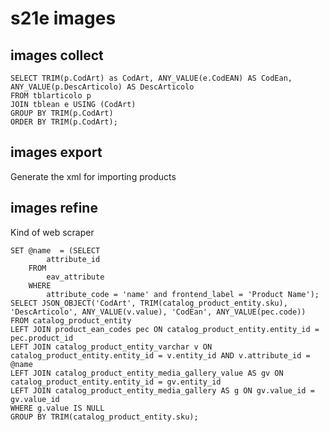 ﻿# s21e images

## images collect

    SELECT TRIM(p.CodArt) as CodArt, ANY_VALUE(e.CodEAN) AS CodEan, ANY_VALUE(p.DescArticolo) AS DescArticolo 
    FROM tblarticolo p 
    JOIN tblean e USING (CodArt) 
    GROUP BY TRIM(p.CodArt) 
    ORDER BY TRIM(p.CodArt);

## images export

Generate the xml for importing products


## images refine

Kind of web scraper

    SET @name  = (SELECT 
            attribute_id
        FROM
            eav_attribute
        WHERE
            attribute_code = 'name' and frontend_label = 'Product Name');
    SELECT JSON_OBJECT('CodArt', TRIM(catalog_product_entity.sku), 'DescArticolo', ANY_VALUE(v.value), 'CodEan', ANY_VALUE(pec.code))
    FROM catalog_product_entity
    LEFT JOIN product_ean_codes pec ON catalog_product_entity.entity_id = pec.product_id
    LEFT JOIN catalog_product_entity_varchar v ON catalog_product_entity.entity_id = v.entity_id AND v.attribute_id = @name
    LEFT JOIN catalog_product_entity_media_gallery_value AS gv ON catalog_product_entity.entity_id = gv.entity_id 
    LEFT JOIN catalog_product_entity_media_gallery AS g ON gv.value_id = gv.value_id
    WHERE g.value IS NULL
    GROUP BY TRIM(catalog_product_entity.sku);